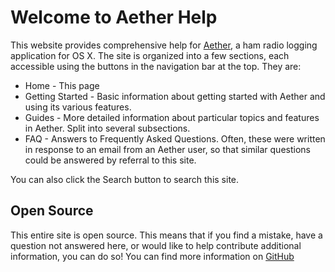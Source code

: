# Welcome to Aether Help

This website provides comprehensive help for [Aether](http://www.aetherlog.com/), a ham radio logging application for OS X. The site is organized into a few sections, each accessible using the buttons in the navigation bar at the top. They are:

- Home - This page
- Getting Started - Basic information about getting started with Aether and using its various features.
- Guides - More detailed information about particular topics and features in Aether. Split into several subsections.
- FAQ - Answers to Frequently Asked Questions. Often, these were written in response to an email from an Aether user, so that similar questions could be answered by referral to this site.

You can also click the Search button to search this site.

## Open Source

This entire site is open source. This means that if you find a mistake, have a question not answered here, or would like to help contribute additional information, you can do so! You can find more information on [GitHub](https://)
